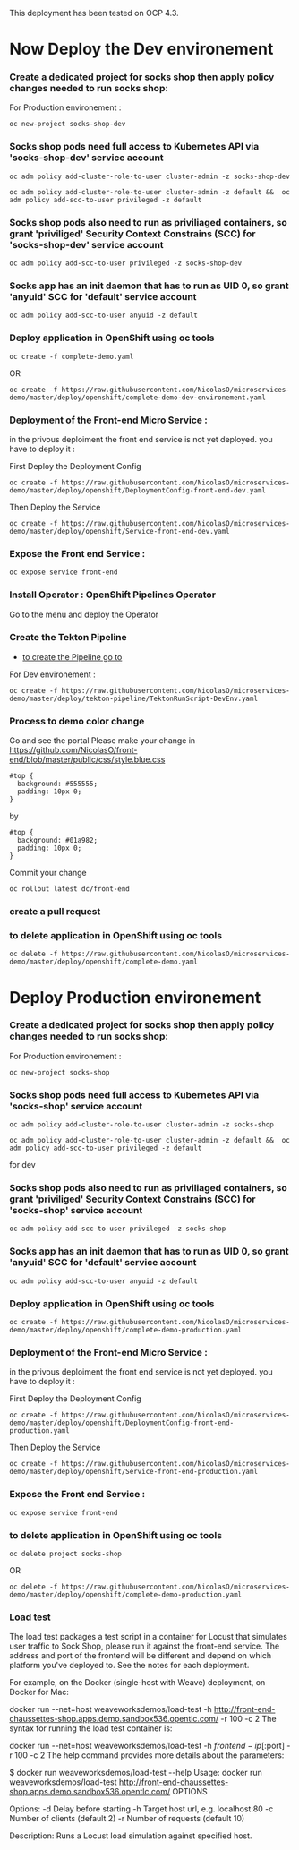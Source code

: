 This deployment has been tested on OCP 4.3.


# Now Deploy the Dev environement

### Create a dedicated project for socks shop then apply policy changes needed to run socks shop:

For Production environement :

```shell
oc new-project socks-shop-dev
```

### Socks shop pods need full access to Kubernetes API via 'socks-shop-dev' service account


```shell
oc adm policy add-cluster-role-to-user cluster-admin -z socks-shop-dev
```
```shell
oc adm policy add-cluster-role-to-user cluster-admin -z default &&  oc adm policy add-scc-to-user privileged -z default
```


### Socks shop pods also need to run as priviliaged containers, so grant 'priviliged' Security Context Constrains (SCC) for 'socks-shop-dev' service account

```shell
oc adm policy add-scc-to-user privileged -z socks-shop-dev
```
### Socks app has an init daemon that has to run as UID 0, so grant 'anyuid' SCC for 'default' service account

```shell
oc adm policy add-scc-to-user anyuid -z default
```
### Deploy application in OpenShift using oc tools

```shell
oc create -f complete-demo.yaml
```
OR
```shell
oc create -f https://raw.githubusercontent.com/NicolasO/microservices-demo/master/deploy/openshift/complete-demo-dev-environement.yaml
```



### Deployment of the Front-end Micro Service :
in the privous deploiment the front end service is not yet deployed. you have to deploy it :

First Deploy the Deployment Config

```shell
oc create -f https://raw.githubusercontent.com/NicolasO/microservices-demo/master/deploy/openshift/DeploymentConfig-front-end-dev.yaml
```

Then Deploy the Service
```shell
oc create -f https://raw.githubusercontent.com/NicolasO/microservices-demo/master/deploy/openshift/Service-front-end-dev.yaml
```



### Expose the Front end Service :

```shell
oc expose service front-end
```

### Install Operator :  OpenShift Pipelines Operator

Go to the menu and deploy the Operator

### Create the Tekton Pipeline

- [to create the Pipeline go to](./deploy/tekton-pipeline/README.md)

For Dev environement :
```shell
oc create -f https://raw.githubusercontent.com/NicolasO/microservices-demo/master/deploy/tekton-pipeline/TektonRunScript-DevEnv.yaml
```






### Process to demo color change

Go and see the portal
Please make your change in https://github.com/NicolasO/front-end/blob/master/public/css/style.blue.css

```shell
#top {
  background: #555555;
  padding: 10px 0;
}
```

by
```shell
#top {
  background: #01a982;
  padding: 10px 0;
}
```

Commit your change

```shell
oc rollout latest dc/front-end
```

### create a pull request

### to delete application in OpenShift using oc tools


```shell
oc delete -f https://raw.githubusercontent.com/NicolasO/microservices-demo/master/deploy/openshift/complete-demo.yaml
```





# Deploy Production environement
### Create a dedicated project for socks shop then apply policy changes needed to run socks shop:

For Production environement :

```shell
oc new-project socks-shop
```

### Socks shop pods need full access to Kubernetes API via 'socks-shop' service account


```shell
oc adm policy add-cluster-role-to-user cluster-admin -z socks-shop
```
```shell
oc adm policy add-cluster-role-to-user cluster-admin -z default &&  oc adm policy add-scc-to-user privileged -z default
```
for dev




### Socks shop pods also need to run as priviliaged containers, so grant 'priviliged' Security Context Constrains (SCC) for 'socks-shop' service account

```shell
oc adm policy add-scc-to-user privileged -z socks-shop
```
### Socks app has an init daemon that has to run as UID 0, so grant 'anyuid' SCC for 'default' service account

```shell
oc adm policy add-scc-to-user anyuid -z default
```
### Deploy application in OpenShift using oc tools


```shell
oc create -f https://raw.githubusercontent.com/NicolasO/microservices-demo/master/deploy/openshift/complete-demo-production.yaml
```



### Deployment of the Front-end Micro Service :
in the privous deploiment the front end service is not yet deployed. you have to deploy it :

First Deploy the Deployment Config

```shell
oc create -f https://raw.githubusercontent.com/NicolasO/microservices-demo/master/deploy/openshift/DeploymentConfig-front-end-production.yaml
```

Then Deploy the Service
```shell
oc create -f https://raw.githubusercontent.com/NicolasO/microservices-demo/master/deploy/openshift/Service-front-end-production.yaml
```



### Expose the Front end Service :

```shell
oc expose service front-end
```


### to delete application in OpenShift using oc tools

```shell
oc delete project socks-shop
```
OR
```shell
oc delete -f https://raw.githubusercontent.com/NicolasO/microservices-demo/master/deploy/openshift/complete-demo-production.yaml
```



### Load test
The load test packages a test script in a container for Locust that simulates user traffic to Sock Shop, please run it against the front-end service. The address and port of the frontend will be different and depend on which platform you've deployed to. See the notes for each deployment.

For example, on the Docker (single-host with Weave) deployment, on Docker for Mac:

docker run --net=host weaveworksdemos/load-test -h http://front-end-chaussettes-shop.apps.demo.sandbox536.opentlc.com/ -r 100 -c 2
The syntax for running the load test container is:

docker run --net=host weaveworksdemos/load-test -h $frontend-ip[:$port] -r 100 -c 2
The help command provides more details about the parameters:

$ docker run weaveworksdemos/load-test --help
Usage:
  docker run weaveworksdemos/load-test http://front-end-chaussettes-shop.apps.demo.sandbox536.opentlc.com/ OPTIONS

Options:
  -d  Delay before starting
  -h  Target host url, e.g. localhost:80
  -c  Number of clients (default 2)
  -r  Number of requests (default 10)

Description:
  Runs a Locust load simulation against specified host.
